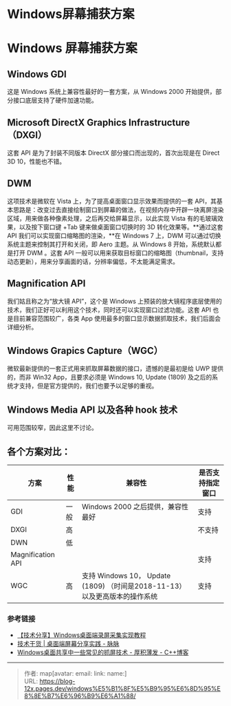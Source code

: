 # Windows屏幕捕获方案


<!--more-->

# Windows 屏幕捕获方案

## Windows GDI
  这是 Windows 系统上兼容性最好的一套方案，从 Windows 2000 开始提供，部分接口底层支持了硬件加速功能。

## Microsoft DirectX Graphics Infrastructure（DXGI）
  这套 API 是为了封装不同版本 DirectX 部分接口而出现的，首次出现是在 Direct 3D 10，性能也不错。

## DWM
  这项技术是微软在 Vista 上，为了提高桌面窗口显示效果而提供的一套 API，其基本思路是：改变过去直接绘制窗口到屏幕的做法，在视频内存中开辟一块离屏渲染区域，用来做各种像素处理，之后再交给屏幕显示，以此实现 Vista 有的毛玻璃效果，以及按下窗口键 +Tab 键来做桌面窗口切换时的 3D 转化效果等。**通过这套 API 我们可以实现窗口缩略图的渲染，**在 Windows 7 上，DWM 可以通过切换系统主题来控制其打开和关闭，即 Aero 主题。从 Windows 8 开始，系统默认都是打开 DWM 。这套 API 一般可以用来获取目标窗口的缩略图（thumbnail，支持动态更新），用来分享画面的话，分辨率偏低，不太能满足需求。

## Magnification API
  我们姑且称之为“放大镜 API”，这个是 Windows 上预装的放大镜程序底层使用的技术，我们正好可以利用这个技术，同时还可以实现窗口过滤功能。这套 API 也是目前兼容范围较广，各类 App 使用最多的窗口显示数据抓取技术，我们后面会详细分析。

## Windows Grapics Capture（WGC）
  微软最新提供的一套正式用来抓取屏幕数据的接口，遗憾的是最初是给 UWP 提供的，而非 Win32 App，且要求必须是 Windows 10, Update (1809) 及之后的系统才支持，但是官方提供的，我们也要予以足够的重视。

## Windows Media API 以及各种 hook 技术
  可用范围较窄，因此这里不讨论。



## 各个方案对比：

| 方案              | 性能 | 兼容性                                                                      | 是否支持指定窗口 |
| ----------------- | ---- | --------------------------------------------------------------------------- | ---------------- |
| GDI               | 一般 | Windows 2000 之后提供，兼容性最好                                           | 支持             |
| DXGI              | 高   |                                                                             | 不支持           |
| DWN               | 低   |                                                                             |                  |
| Magnification API |      |                                                                             | 支持             |
| WGC               | 高   | 支持 Windows 10， Update (1809) （时间是2018-11-13） 以及更高版本的操作系统 | 支持             |



### 参考链接

- [【技术分享】Windows桌面端录屏采集实现教程](https://doc-markdown-zh.zego.im/ji-zhu-fen-xiang-windowszhuo-mian-duan-lu-ping-cai-ji-shi-xian-jiao-cheng/)
- [技术干货 | 桌面端屏幕分享实践 - 脉脉](https://maimai.cn/article/detail?fid=1692948703&efid=cOHX1WHd8IoUNDbp54IhUw)
- [Windows桌面共享中一些常见的抓屏技术 - 厚积薄发 - C++博客](http://www.cppblog.com/weiym/archive/2016/08/11/204536.html)

---

> 作者: map[avatar:<nil> email:<nil> link:<nil> name:<nil>]  
> URL: https://blog-12x.pages.dev/windows%E5%B1%8F%E5%B9%95%E6%8D%95%E8%8E%B7%E6%96%B9%E6%A1%88/  

